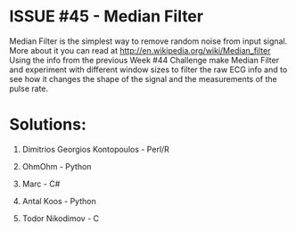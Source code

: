 ISSUE #45 - Median Filter
===
Median Filter is the simplest way to remove random noise from input signal. More about it you can read at http://en.wikipedia.org/wiki/Median_filter
Using the info from the previous Week #44 Challenge make Median Filter and experiment with different window sizes to filter the raw ECG info and to see how it changes the shape of the signal and the measurements of the pulse rate.

Solutions:
===

1. Dimitrios Georgios Kontopoulos - Perl/R

2. OhmOhm - Python

3. Marc - C#

4. Antal Koos - Python

5. Todor Nikodimov - C
